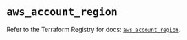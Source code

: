 # `aws_account_region`

Refer to the Terraform Registry for docs: [`aws_account_region`](https://registry.terraform.io/providers/hashicorp/aws/6.7.0/docs/resources/account_region).
